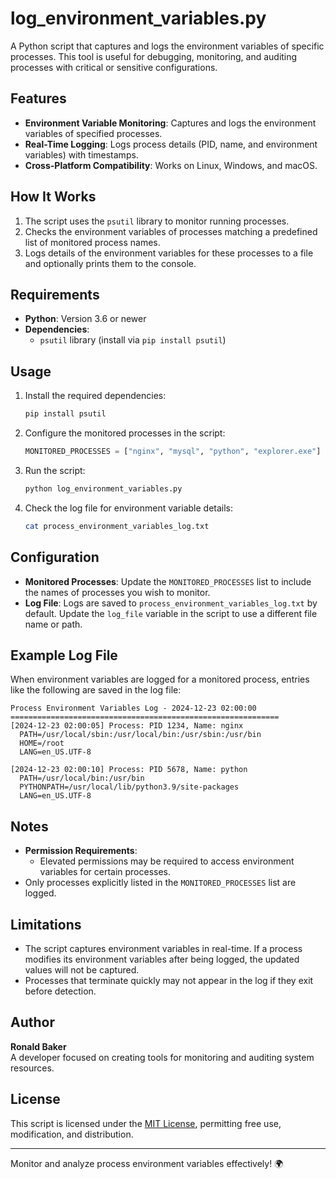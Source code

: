
# log_environment_variables.py

A Python script that captures and logs the environment variables of specific processes. This tool is useful for debugging, monitoring, and auditing processes with critical or sensitive configurations.

## Features

- **Environment Variable Monitoring**: Captures and logs the environment variables of specified processes.
- **Real-Time Logging**: Logs process details (PID, name, and environment variables) with timestamps.
- **Cross-Platform Compatibility**: Works on Linux, Windows, and macOS.

## How It Works

1. The script uses the `psutil` library to monitor running processes.
2. Checks the environment variables of processes matching a predefined list of monitored process names.
3. Logs details of the environment variables for these processes to a file and optionally prints them to the console.

## Requirements

- **Python**: Version 3.6 or newer
- **Dependencies**:
  - `psutil` library (install via `pip install psutil`)

## Usage

1. Install the required dependencies:
   ```bash
   pip install psutil
   ```

2. Configure the monitored processes in the script:
   ```python
   MONITORED_PROCESSES = ["nginx", "mysql", "python", "explorer.exe"]
   ```

3. Run the script:
   ```bash
   python log_environment_variables.py
   ```

4. Check the log file for environment variable details:
   ```bash
   cat process_environment_variables_log.txt
   ```

## Configuration

- **Monitored Processes**: Update the `MONITORED_PROCESSES` list to include the names of processes you wish to monitor.
- **Log File**: Logs are saved to `process_environment_variables_log.txt` by default. Update the `log_file` variable in the script to use a different file name or path.

## Example Log File

When environment variables are logged for a monitored process, entries like the following are saved in the log file:

```
Process Environment Variables Log - 2024-12-23 02:00:00
============================================================
[2024-12-23 02:00:05] Process: PID 1234, Name: nginx
  PATH=/usr/local/sbin:/usr/local/bin:/usr/sbin:/usr/bin
  HOME=/root
  LANG=en_US.UTF-8

[2024-12-23 02:00:10] Process: PID 5678, Name: python
  PATH=/usr/local/bin:/usr/bin
  PYTHONPATH=/usr/local/lib/python3.9/site-packages
  LANG=en_US.UTF-8
```

## Notes

- **Permission Requirements**:
  - Elevated permissions may be required to access environment variables for certain processes.
- Only processes explicitly listed in the `MONITORED_PROCESSES` list are logged.

## Limitations

- The script captures environment variables in real-time. If a process modifies its environment variables after being logged, the updated values will not be captured.
- Processes that terminate quickly may not appear in the log if they exit before detection.

## Author

**Ronald Baker**  
A developer focused on creating tools for monitoring and auditing system resources.

## License

This script is licensed under the [MIT License](LICENSE), permitting free use, modification, and distribution.

---

Monitor and analyze process environment variables effectively! 🌍
```
